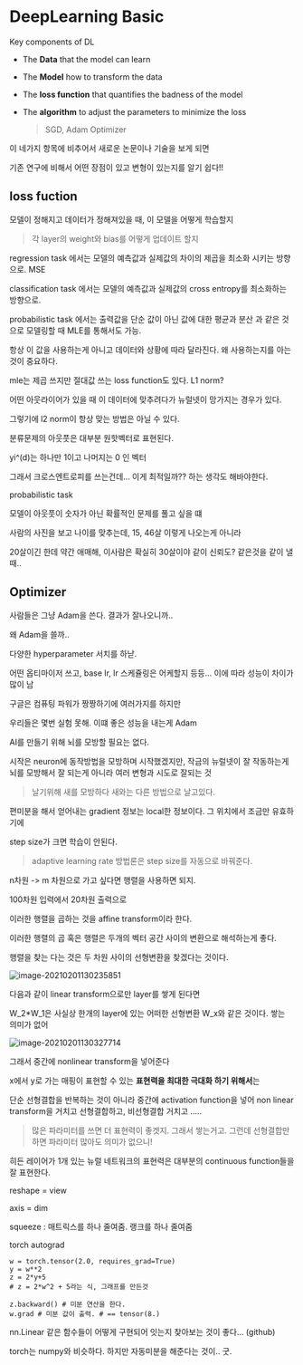 # DeepLearning Basic



Key components of DL

* The **Data** that the model can learn

* The **Model** how to transform the data

* The **loss function** that quantifies the badness of the model

* The **algorithm** to adjust the parameters to minimize the loss 

  > SGD, Adam Optimizer



이 네가지 항목에 비추어서 새로운 논문이나 기술을 보게 되면 

기존 연구에 비해서 어떤 장점이 있고 변형이 있는지를 알기 쉽다!!





## loss fuction

모델이 정해지고 데이터가 정해져있을 때, 이 모델을 어떻게 학습할지

> 각 layer의 weight와 bias를 어떻게 업데이트 할지



regression task 에서는  모델의 예측값과 실제값의 차이의 제곱을 최소화 시키는 방향으로. MSE

classification task 에서는 모델의 예측값과 실제값의 cross entropy를 최소화하는 방향으로.

probabilistic task 에서는 출력값을 단순 값이 아닌 값에 대한 평균과 분산 과 같은 것으로 모델링할 때 MLE를 통해서도 가능.



항상 이 값을 사용하는게 아니고 데이터와 상황에 따라 달라진다. 왜 사용하는지를 아는 것이 중요하다.



mle는 제곱 쓰지만 절대값 쓰는 loss function도 있다. L1 norm?

어떤 아웃라이어가 있을 때 이 데이터에 맞추려다가 뉴럴넷이 망가지는 경우가 있다.

그렇기에 l2 norm이 항상 맞는 방법은 아닐 수 있다.



분류문제의 아웃풋은 대부분 원핫벡터로 표현된다.

yi^(d)는 하나만 1이고 나머지는 0 인 벡터

그래서 크로스엔트로피를 쓰는건데... 이게 최적일까?? 하는 생각도 해바야한다.



probabilistic task

모델이 아웃풋이 숫자가 아닌 확률적인 문제를 풀고 싶을 떄

사람의 사진을 보고 나이를 맞추는데, 15, 46살 이렇게 나오는게 아니라

20살이긴 한데 약간 애매해, 이사람은 확실히 30살이야 같이 신뢰도? 같은것을 같이 낼때..



## Optimizer

사람들은 그냥 Adam을 쓴다. 결과가 잘나오니까..

왜 Adam을 쓸까..





다양한 hyperparameter 서치를 하낟.

어떤 옵티마이저 쓰고, base lr, lr 스케쥴링은 어케할지 등등... 이에 따라 성능이 차이가 많이 남



구글은 컴퓨팅 파워가 짱짱하기에 여러가지를 하지만

우리들은 몇번 실험 못해. 이떄 좋은 성능을 내는게 Adam







AI를 만들기 위해 뇌를 모방할 필요는 없다.

시작은 neuron에 동작방법을 모방하며 시작했겠지만, 작금의 뉴럴넷이 잘 작동하는게 뇌를 모방해서 잘 되는게 아니라 여러 변형과 시도로 잘되는 것

> 날기위해 새를 모방하다 새와는 다른 방법으로 날고있다.





편미분을 해서 얻어내는 gradient 정보는 local한 정보이다. 그 위치에서 조금만 유효하기에

step size가 크면 학습이 안된다.

> adaptive learning rate 방법론은 step size를 자동으로 바꿔준다.



n차원 -> m 차원으로 가고 싶다면 행렬을 사용하면 되지.

100차원 입력에서 20차원 출력으로 

이러한 행렬을 곱하는 것을 affine transform이라 한다.



이러한 행렬의 곱 혹은 행렬은 두개의 벡터 공간 사이의 변환으로 해석하는게 좋다.

행렬을 찾는 다는 것은 두 차원 사이의 선형변환을 찾겠다는 것이다.



![image-20210201130235851](C:\Users\JH\AppData\Roaming\Typora\typora-user-images\image-20210201130235851.png)

다음과 같이 linear transform으로만 layer를 쌓게 된다면 

W_2*W_1은 사실상 한개의 layer에 있는 어떠한 선형변환 W_x와 같은 것이다. 쌓는 의미가 없어



![image-20210201130327714](C:\Users\JH\AppData\Roaming\Typora\typora-user-images\image-20210201130327714.png)

그래서 중간에 nonlinear transform을 넣어준다

x에서 y로 가는 매핑이 표현할 수 있는 **표현력을 최대한 극대화 하기 위해서**는

단순 선형결합을 반복하는 것이 아니라 중간에 activation function을 넣어 non linear transform을 거치고 선형결합하고, 비선형결합 거치고 .....

> 많은 파라미터를 쓰면 더 표현력이 좋겟지. 그래서 쌓는거고. 그런데 선형결합만 하면 파라미터 많아도 의미가 없으니!





히든 레이어가 1개 있는 뉴럴 네트워크의 표현력은 대부분의 continuous function들을 잘 표현한다.

 









reshape = view

axis = dim

squeeze : 매트릭스를 하나 줄여줌. 랭크를 하나 줄여줌





torch autograd



```
w = torch.tensor(2.0, requires_grad=True)
y = w**2
z = 2*y+5
# z = 2*w^2 + 5라는 식, 그래프를 만든것

z.backward() # 미분 연산을 한다.
w.grad # 미분 값이 출력. # == tensor(8.)
```



nn.Linear 같은 함수들이 어떻게 구현되어 잇는지 찾아보는 것이 좋다... (github)

torch는 numpy와 비슷하다. 하지만 자동미분을 해준다는 것이.. 굿.





























